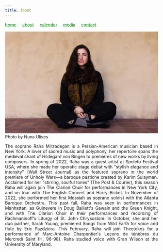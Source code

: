```yaml
---
title: about
---
```

<style>
a { color: green; } 
</style>
[home](/)&nbsp;&nbsp;&nbsp;&nbsp; [about](/about.html)&nbsp;&nbsp;&nbsp;&nbsp; [calendar](/calendar.html)&nbsp;&nbsp;&nbsp;&nbsp; [media](/media.html)&nbsp;&nbsp;&nbsp;&nbsp; [contact](/contact.html)

![photo](Raha_sitting.jpg)<br>
Photo by Nuna Ulises

<p style="text-align:justify">
The soprano Raha Mirzadegan is a Persian-American musician based in New York. A lover of sacred music and polyphony, her repertoire spans the medieval chant of Hildegard von Bingen to premieres of new works by living composers. In spring of 2022, Raha was a guest artist at Spoleto Festival USA, where she made her operatic stage debut with "stylish elegance and intensity" (Wall Street Journal) as the featured soprano in the world premiere of Unholy Wars—a baroque pastiche created by Karim Sulayman. Acclaimed for her "stirring, soulful tones" (The Post & Courier), this season Raha will again join The Clarion Choir for performances in New York City, and on tour with The English Concert and Harry Bicket. In November of 2022, she performed her first Messiah as soprano soloist with the Atlanta Baroque Orchestra. This past fall, Raha was seen in performances in Manhattan, as Guinevere in Doug Balliett's Gawain and the Green Knight, and with The Clarion Choir in their performances and recording of Rachmaninoff's Liturgy of St. John Chrysostom. In October, she and her duo partner, Sarah Young, premiered Songs from Wild Earth for voice and flute by Eric Pazdziora. This February, Raha will join Theotokos for a performance of Marc-Antoine Charpentier's Leçons de ténèbres du Mercredi Saint (H. 96-98). Raha studied voice with Gran Wilson at the University of Maryland.
</p>
